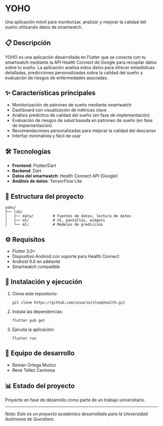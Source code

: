 # YOHO

Una aplicación móvil para monitorizar, analizar y mejorar la calidad del sueño utilizando datos de smartwatch.

## 📋 Descripción

YOHO es una aplicación desarrollada en Flutter que se conecta con tu smartwatch mediante la API Health Connect de Google para recopilar datos sobre tu sueño. La aplicación analiza estos datos para ofrecer estadísticas detalladas, predicciones personalizadas sobre la calidad del sueño y evaluación de riesgos de enfermedades asociadas.

## ✨ Características principales

- Monitorización de patrones de sueño mediante smartwatch
- Dashboard con visualización de métricas clave
- Análisis predictivo de calidad del sueño (en fase de implementación)
- Evaluación de riesgos de salud basada en patrones de sueño (en fase de implementación)
- Recomendaciones personalizadas para mejorar la calidad del descanso
- Interfaz minimalista y fácil de usar

## 🛠️ Tecnologías

- **Frontend**: Flutter/Dart
- **Backend**: Dart
- **Datos del smartwatch**: Health Connect API (Google)
- **Análisis de datos**: TensorFlow Lite

## 📁 Estructura del proyecto

```
yoho/
├── lib/
│   ├── data/         # Fuentes de datos, lectura de datos
│   ├── UI/           # UI, pantallas, widgets
│   └── ml/           # Modelos de predicción

```

## ⚙️ Requisitos

- Flutter 3.0+
- Dispositivo Android con soporte para Health Connect
- Android 9.0 en adelante
- Smartwatch compatible

## 🚀 Instalación y ejecución

1. Clona este repositorio:

   ```
   git clone https://github.com/usuario/sleephealth.git
   ```

2. Instala las dependencias:

   ```
   flutter pub get
   ```

3. Ejecuta la aplicación:
   ```
   flutter run
   ```

## 👥 Equipo de desarrollo

- Román Ortega Muñoz
- René Tellez Carmona

## 📊 Estado del proyecto

Proyecto en fase de desarrollo como parte de un trabajo universitario.

---

_Nota: Este es un proyecto académico desarrollado para la Universidad Autónoma de Querétaro._
